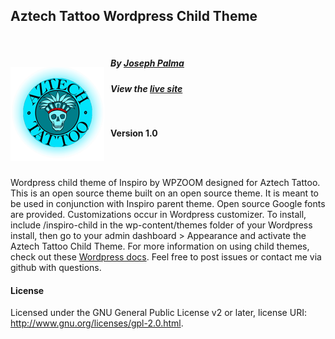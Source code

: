 ## Aztech Tattoo Wordpress Child Theme

<br />

<img src="logo-glow-thumbnail.png"
alt="Aztech tattoo logo"
style="
margin-right: 10px;
width: 150px;
height: 150px;
float: left;
margin-top: 20px;
" />


##### By [Joseph Palma](https://www.linkedin.com/in/joseph-palma-3681b5133/)
##### View the [live site](https://www.aztechtattoohawaii.com)

<br />

**Version 1.0**

<br />
<br />

Wordpress child theme of Inspiro by WPZOOM designed for Aztech Tattoo. This is an open source theme built on an open source theme. It is meant to be used in conjunction with Inspiro parent theme. Open source Google fonts are provided. Customizations occur in Wordpress customizer. To install, include /inspiro-child in the wp-content/themes folder of your Wordpress install, then go to your admin dashboard > Appearance and activate the Aztech Tattoo Child Theme. For more information on using child themes, check out these [Wordpress docs](https://wordpress.com/support/themes/uploading-setting-up-custom-themes/child-themes/).  Feel free to post issues or contact me via github with questions.

#### License
Licensed under the GNU General Public License v2 or later, license URI: http://www.gnu.org/licenses/gpl-2.0.html.
